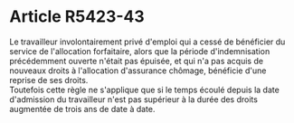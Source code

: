 # Article R5423-43

  
Le travailleur involontairement privé d'emploi qui a cessé de bénéficier du service de l'allocation forfaitaire, alors que la période d'indemnisation précédemment ouverte n'était pas épuisée, et qui n'a pas acquis de nouveaux droits à l'allocation d'assurance chômage, bénéficie d'une reprise de ses droits.   
Toutefois cette règle ne s'applique que si le temps écoulé depuis la date d'admission du travailleur n'est pas supérieur à la durée des droits augmentée de trois ans de date à date.